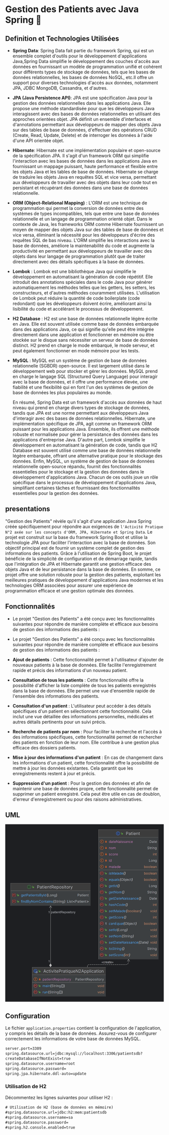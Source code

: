 # Gestion des Patients avec Java Spring 🏥

## Definition et Technologies Utilisées

- **Spring Data**: Spring Data fait partie du framework Spring, qui est un ensemble complet d'outils pour le développement d'applications Java,Spring Data simplifie le développement des couches d'accès aux données en fournissant un modèle de programmation unifié et cohérent pour différents types de stockage de données, tels que les bases de données relationnelles, les bases de données NoSQL, etc.Il offre un support pour diverses technologies d'accès aux données, notamment JPA, JDBC MongoDB, Cassandra, et d'autres.

- **JPA (Java Persistence API)**: JPA est une spécification Java pour la gestion des données relationnelles dans les applications Java. Elle propose une méthode standardisée pour que les développeurs Java interagissent avec des bases de données relationnelles en utilisant des approches orientées objet. JPA définit un ensemble d'interfaces et d'annotations permettant aux développeurs de mapper des objets Java sur des tables de base de données, d'effectuer des opérations CRUD (Create, Read, Update, Delete) et de interroger les données à l'aide d'une API orientée objet.

- **Hibernate**: Hibernate est une implémentation populaire et open-source de la spécification JPA. Il s'agit d'un framework ORM qui simplifie l'interaction avec les bases de données dans les applications Java en fournissant un mappage puissant, haute performance et flexible entre les objets Java et les tables de base de données. Hibernate se charge de traduire les objets Java en requêtes SQL et vice versa, permettant aux développeurs de travailler avec des objets dans leur code tout en persistant et récupérant des données dans une base de données relationnelle.

- **ORM (Object-Relational Mapping)** : L'ORM est une technique de programmation qui permet la conversion de données entre des systèmes de types incompatibles, tels que entre une base de données relationnelle et un langage de programmation orienté objet. Dans le contexte de Java, les frameworks ORM comme Hibernate fournissent un moyen de mapper des objets Java sur des tables de base de données et vice versa, éliminant la nécessité pour les développeurs d'écrire des requêtes SQL de bas niveau. L'ORM simplifie les interactions avec la base de données, améliore la maintenabilité du code et augmente la productivité en permettant aux développeurs de travailler avec des objets dans leur langage de programmation plutôt que de traiter directement avec des détails spécifiques à la base de données.

- **Lombok** :
  Lombok est une bibliothèque Java qui simplifie le développement en automatisant la génération de code répétitif.
  Elle introduit des annotations spéciales dans le code Java pour générer automatiquement les méthodes telles que les getters, les setters, les constructeurs, et d'autres méthodes couramment utilisées.
  L'utilisation de Lombok peut réduire la quantité de code boilerplate (code redondant) que les développeurs doivent écrire, améliorant ainsi la lisibilité du code et accélérant le processus de développement.

- **H2 Database** :
  H2 est une base de données relationnelle légère écrite en Java.
  Elle est souvent utilisée comme base de données embarquée dans des applications Java, ce qui signifie qu'elle peut être intégrée directement dans une application et fonctionner en mémoire ou être stockée sur le disque sans nécessiter un serveur de base de données distinct.
  H2 prend en charge le mode embarqué, le mode serveur, et peut également fonctionner en mode mémoire pour les tests.
- **MySQL** :
  MySQL est un système de gestion de base de données relationnelle (SGBDR) open-source.
  Il est largement utilisé dans le développement web pour stocker et gérer les données.
  MySQL prend en charge le langage SQL (Structured Query Language) pour interagir avec la base de données, et il offre une performance élevée, une fiabilité et une flexibilité qui en font l'un des systèmes de gestion de base de données les plus populaires au monde.

    <p>En résumé, Spring Data est un framework d'accès aux données de haut niveau qui prend en charge divers types de stockage de données, tandis que JPA est une norme permettant aux développeurs Java d'interagir avec des bases de données relationnelles. Hibernate, une implémentation spécifique de JPA, agit comme un framework ORM puissant pour les applications Java. Ensemble, ils offrent une méthode robuste et normalisée pour gérer la persistance des données dans les applications d'entreprise Java. D'autre part, Lombok simplifie le développement en automatisant la génération de code, tandis que H2 Database est souvent utilisé comme une base de données relationnelle légère embarquée, offrant une alternative pratique pour le stockage des données. Enfin, MySQL, un système de gestion de base de données relationnelle open-source répandu, fournit des fonctionnalités essentielles pour le stockage et la gestion des données dans le développement d'applications Java. Chacun de ces outils joue un rôle spécifique dans le processus de développement d'applications Java, simplifiant certaines tâches et fournissant des fonctionnalités essentielles pour la gestion des données.</p>

## presentations

"Gestion des Patients" révèle qu'il s'agit d'une application Java Spring créée spécifiquement pour répondre aux exigences de `l'Activité Pratique N°2 axée sur les concepts d'ORM, JPA, Hibernate et Spring Data`. Le projet est construit sur la base du framework Spring Boot et utilise la technologie JPA pour faciliter l'interaction avec la base de données. Son objectif principal est de fournir un système complet de gestion des informations des patients. Grâce à l'utilisation de Spring Boot, le projet bénéficie de la simplicité de configuration et de démarrage rapide, tandis que l'intégration de JPA et Hibernate garantit une gestion efficace des objets Java et de leur persistance dans la base de données. En somme, ce projet offre une solution robuste pour la gestion des patients, exploitant les meilleures pratiques de développement d'applications Java modernes et les technologies ORM associées pour assurer une expérience de programmation efficace et une gestion optimale des données.

## Fonctionnalités

- Le projet "Gestion des Patients" a été conçu avec les fonctionnalités suivantes pour répondre de manière complète et efficace aux besoins de gestion des informations des patients :

- Le projet "Gestion des Patients" a été conçu avec les fonctionnalités suivantes pour répondre de manière complète et efficace aux besoins de gestion des informations des patients :

- **Ajout de patients** : Cette fonctionnalité permet à l'utilisateur d'ajouter de nouveaux patients à la base de données. Elle facilite l'enregistrement rapide et précis des informations d'un nouveau patient.

- **Consultation de tous les patients** : Cette fonctionnalité offre la possibilité d'afficher la liste complète de tous les patients enregistrés dans la base de données. Elle permet une vue d'ensemble rapide de l'ensemble des informations des patients.

- **Consultation d'un patient** : L'utilisateur peut accéder à des détails spécifiques d'un patient en sélectionnant cette fonctionnalité. Cela inclut une vue détaillée des informations personnelles, médicales et autres détails pertinents pour un suivi précis.

- **Recherche de patients par nom** : Pour faciliter la recherche et l'accès à des informations spécifiques, cette fonctionnalité permet de rechercher des patients en fonction de leur nom. Elle contribue à une gestion plus efficace des dossiers patients.

- **Mise à jour des informations d'un patient** : En cas de changement dans les informations d'un patient, cette fonctionnalité offre la possibilité de mettre à jour les données existantes. Cela garantit que les enregistrements restent à jour et précis.

- **Suppression d'un patient** : Pour la gestion des données et afin de maintenir une base de données propre, cette fonctionnalité permet de supprimer un patient enregistré. Cela peut être utile en cas de doublon, d'erreur d'enregistrement ou pour des raisons administratives.

## UML

![UML](./UML/UML.png)

## Configuration

Le fichier `application.properties` contient la configuration de l'application, y compris les détails de la base de données. Assurez-vous de configurer correctement les informations de votre base de données MySQL.

```properties
server.port=3309
spring.datasource.url=jdbc:mysql://localhost:3306/patientsdb?createDatabaseIfNotExist=true
spring.datasource.username=root
spring.datasource.password=
spring.jpa.hibernate.ddl-auto=update
```

### Utilisation de H2

Décommentez les lignes suivantes pour utiliser H2 :

```properties
# Utilisation de H2 (base de données en mémoire)
#spring.datasource.url=jdbc:h2:mem:patientsdb
#spring.datasource.username=sa
#spring.datasource.password=
#spring.h2.console.enabled=true
```
